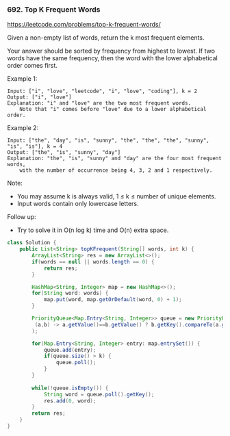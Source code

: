 ### 692. Top K Frequent Words

https://leetcode.com/problems/top-k-frequent-words/

Given a non-empty list of words, return the k most frequent elements.

Your answer should be sorted by frequency from highest to lowest. If two words have the same frequency, then the word with the lower alphabetical order comes first.

Example 1:
```
Input: ["i", "love", "leetcode", "i", "love", "coding"], k = 2
Output: ["i", "love"]
Explanation: "i" and "love" are the two most frequent words.
    Note that "i" comes before "love" due to a lower alphabetical order.
```
Example 2:
```
Input: ["the", "day", "is", "sunny", "the", "the", "the", "sunny", "is", "is"], k = 4
Output: ["the", "is", "sunny", "day"]
Explanation: "the", "is", "sunny" and "day" are the four most frequent words,
    with the number of occurrence being 4, 3, 2 and 1 respectively.
```
Note:
- You may assume k is always valid, 1 ≤ k ≤ number of unique elements.
- Input words contain only lowercase letters.

Follow up:
- Try to solve it in O(n log k) time and O(n) extra space.


```java
class Solution {
    public List<String> topKFrequent(String[] words, int k) {
        ArrayList<String> res = new ArrayList<>();
        if(words == null || words.length == 0) {
            return res;
        }

        HashMap<String, Integer> map = new HashMap<>();
        for(String word: words) {
            map.put(word, map.getOrDefault(word, 0) + 1);
        }

        PriorityQueue<Map.Entry<String, Integer>> queue = new PriorityQueue<>(
         (a,b) -> a.getValue()==b.getValue() ? b.getKey().compareTo(a.getKey()) : a.getValue()-b.getValue()
        );

        for(Map.Entry<String, Integer> entry: map.entrySet()) {
            queue.add(entry);
            if(queue.size() > k) {
                queue.poll();
            }
        }
        
        while(!queue.isEmpty()) {
            String word = queue.poll().getKey();
            res.add(0, word);
        }
        return res;
    }
}
```
